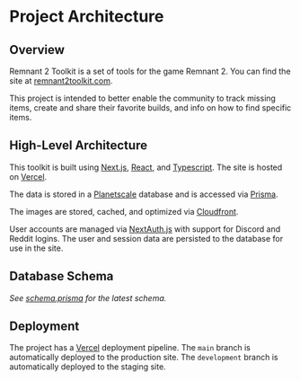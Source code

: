 # Project Architecture

## Overview

Remnant 2 Toolkit is a set of tools for the game Remnant 2. You can find the site at [remnant2toolkit.com](https://remnant2toolkit.com).

This project is intended to better enable the community to track missing items, create and share their favorite builds, and info on how to find specific items.

## High-Level Architecture

This toolkit is built using [Next.js](https://nextjs.org), [React](https://react.dev), and [Typescript](https://typescriptlang.org). The site is hosted on [Vercel](https://vercel.com).

The data is stored in a [Planetscale](https://planetscale.com) database and is accessed via [Prisma](https://prisma.io).

The images are stored, cached, and optimized via [Cloudfront](https://aws.amazon.com/cloudfront/).

User accounts are managed via [NextAuth.js](https://next-auth.js.org/) with support for Discord and Reddit logins. The user and session data are persisted to the database for use in the site.

## Database Schema

_See [schema.prisma](./prisma/schema.prisma) for the latest schema._

## Deployment

The project has a [Vercel](https://vercel.com) deployment pipeline. The `main` branch is automatically deployed to the production site. The `development` branch is automatically deployed to the staging site.
